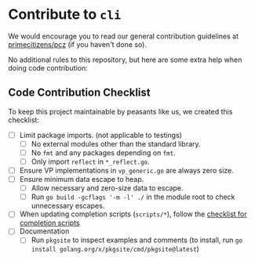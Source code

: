# Contribute to `cli`

We would encourage you to read our general contribution guidelines at [primecitizens/pcz](https://github.com/primecitizens/pcz/blob/master/CONTRIBUTING.md) (if you haven't done so).

No additional rules to this repository, but here are some extra help when doing code contribution:

## Code Contribution Checklist

To keep this project maintainable by peasants like us, we created this checklist:

- [ ] Limit package imports. (not applicable to testings)
  - [ ] No external modules other than the standard library.
  - [ ] No `fmt` and any packages depending on `fmt`.
  - [ ] Only import `reflect` in `*_reflect.go`.
- [ ] Ensure VP implementations in `vp_generic.go` are always zero size.
- [ ] Ensure minimum data escape to heap.
  - [ ] Allow necessary and zero-size data to escape.
  - [ ] Run `go build -gcflags '-m -l' ./` in the module root to check unnecessary escapes.
- [ ] When updating completion scripts (`scripts/*`), follow the [checklist for completion scripts](./scripts/README.md#maintenance-checklist)
- [ ] Documentation
  - [ ] Run `pkgsite` to inspect examples and comments (to install, run `go install golang.org/x/pkgsite/cmd/pkgsite@latest`)
